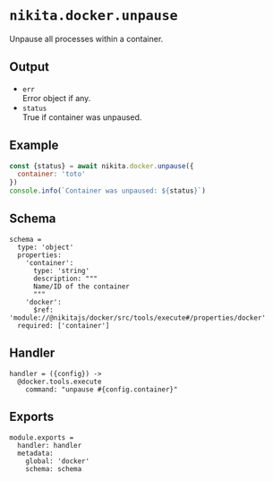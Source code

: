 
# `nikita.docker.unpause`

Unpause all processes within a container.

## Output

* `err`   
  Error object if any.
* `status`   
  True if container was unpaused.

## Example

```js
const {status} = await nikita.docker.unpause({
  container: 'toto'
})
console.info(`Container was unpaused: ${status}`)
```

## Schema

    schema =
      type: 'object'
      properties:
        'container':
          type: 'string'
          description: """
          Name/ID of the container
          """
        'docker':
          $ref: 'module://@nikitajs/docker/src/tools/execute#/properties/docker'
      required: ['container']

## Handler

    handler = ({config}) ->
      @docker.tools.execute
        command: "unpause #{config.container}"

## Exports

    module.exports =
      handler: handler
      metadata:
        global: 'docker'
        schema: schema
